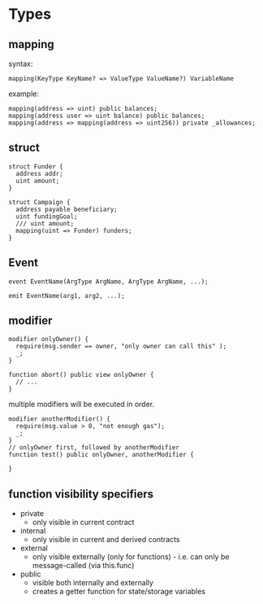 # Types

## mapping

syntax:

```solidity
mapping(KeyType KeyName? => ValueType ValueName?) VariableName
```

example:

```solidity
mapping(address => uint) public balances;
mapping(address user => uint balance) public balances;
mapping(address => mapping(address => uint256)) private _allowances;
```

## struct

```solidity
struct Funder {
  address addr;
  uint amount;
}

struct Campaign {
  address payable beneficiary;
  uint fundingGoal;
  /// uint amount;
  mapping(uint => Funder) funders;
}
```

## Event

```solidity
event EventName(ArgType ArgName, ArgType ArgName, ...);

emit EventName(arg1, arg2, ...);
```

## modifier

```solidity
modifier onlyOwner() {
  require(msg.sender == owner, "only owner can call this" );
  _;
}

function abort() public view onlyOwner {
  // ...
}
```

multiple modifiers will be executed in order.

```solidity
modifier anotherModifier() {
  require(msg.value > 0, "not enough gas");
  _;
}
// onlyOwner first, followed by anotherModifier
function test() public onlyOwner, anotherModifier {

}

```

## function visibility specifiers

- private
  - only visible in current contract
- internal
  - only visible in current and derived contracts
- external
  - only visible externally (only for functions) - i.e. can only be message-called (via this.func)
- public
  - visible both internally and externally
  - creates a getter function for state/storage variables
